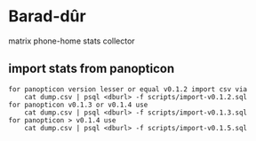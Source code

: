 # Barad-dûr
matrix phone-home stats collector 

## import stats from panopticon
```shell
for panopticon version lesser or equal v0.1.2 import csv via
    cat dump.csv | psql <dburl> -f scripts/import-v0.1.2.sql
for panopticon v0.1.3 or v0.1.4 use
    cat dump.csv | psql <dburl> -f scripts/import-v0.1.3.sql
for panopticon > v0.1.4 use
    cat dump.csv | psql <dburl> -f scripts/import-v0.1.5.sql
```